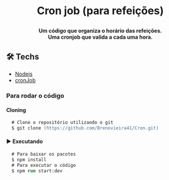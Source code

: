 <h1 align="center">
<br>

<p align="center">
    <b ></b>Cron job (para refeições)</b>
    <h4 align="center"> Um código que organiza o horário das refeições.
    <br/> Uma cronjob que valida a cada uma hora.</h2>
</p>

## 🛠 Techs
  - [Nodejs](https://nodejs.org/en/)
  - [cronJob](https://www.npmjs.com/package/node-schedule)

### Para rodar o código

#### Cloning
```ps
  # Clone o repositório utilizando o git
  $ git clone (https://github.com/Brenovieira41/Cron.git)
```

#### :arrow_forward: Executando
```ps
  # Para baixar os pacotes
  $ npm install
  # Para executar o código
  $ npm run start:dev
```
